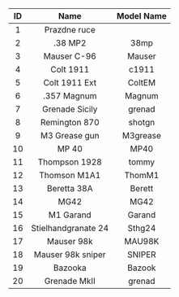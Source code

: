 | ID | Name | Model Name |
|:--:|:-----------:|:-----------:|
| 1 | Prazdne ruce | |
| 2 | .38 MP2 | 38mp |
| 3 | Mauser C-96 | Mauser |
| 4 | Colt 1911 | c1911 |
| 5 | Colt 1911 Ext | ColtEM |
| 6 | .357 Magnum | Magnum |
| 7 | Grenade Sicily | grenad |
| 8 | Remington 870 | shotgn |
| 9 | M3 Grease gun | M3grease |
| 10 | MP 40 | MP40 |
| 11 | Thompson 1928 | tommy |
| 12 | Thomson M1A1 | ThomM1 |
| 13 | Beretta 38A | Berett |
| 14 | MG42 | MG42 |
| 15 | M1 Garand | Garand |
| 16 | Stielhandgranate 24 | Sthg24 |
| 17 | Mauser 98k | MAU98K |
| 18 | Mauser 98k sniper | SNIPER |
| 19 | Bazooka | Bazook |
| 20 | Grenade MkII | grenad |
